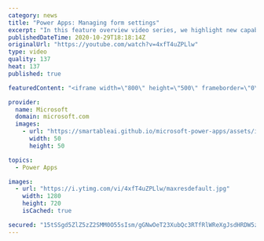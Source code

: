 ```yaml
---
category: news
title: "Power Apps: Managing form settings"
excerpt: "In this feature overview video series, we highlight new capabilities included in the latest update to Microsoft Power Apps.  Improvements to Microsoft Power Apps for managing form settings and events allow users to set various features on a form in the new modern designer.   Get the most out of Power"
publishedDateTime: 2020-10-29T18:18:14Z
originalUrl: "https://youtube.com/watch?v=4xfT4uZPLlw"
type: video
quality: 137
heat: 137
published: true

featuredContent: "<iframe width=\"800\" height=\"500\" frameborder=\"0\" src=\"https://www.youtube.com/embed/4xfT4uZPLlw\" allow=\"accelerometer; autoplay; encrypted-media; gyroscope; picture-in-picture\" allowfullscreen></iframe>"

provider:
  name: Microsoft
  domain: microsoft.com
  images:
    - url: "https://smartableai.github.io/microsoft-power-apps/assets/images/organizations/microsoft.com-50x50.jpg"
      width: 50
      height: 50

topics:
  - Power Apps

images:
  - url: "https://i.ytimg.com/vi/4xfT4uZPLlw/maxresdefault.jpg"
    width: 1280
    height: 720
    isCached: true

secured: "15tSSgd5ZlZ5zZ2SMM0O55sIsm/gGNwOeT23XubQc3RTfRlWReXgJsdHRDW5z55dYV+z+JUvS3Nth4I5yam+jESYQow4nDPJbPz7EhjUOX3lvXXD19yfGzpGhw+jF08UBkdoppHnf4zDSW5pybecVDeeBFY1PDFQ8qYEHaVQqBfoUkzL2f85yhLvvKm16BSsfmLgAdUSxCh/n8zJz+MgwoIIJm3nR2+FvZ3eALildFvYygM7To5MpVlvwd5RxAkpakm7f1uV3XrVJtOQ+D+iG/m79e/diOHDgAT7Gy9JY5zjSJVElpmhyRMc71VqQQN/3N2chNalEfKes0Qn9v6JYBcXhKWgHhxlyjlZiNi5hrwQRiQuscafxq1E9M6LCKMCqLZdEs4NImc3dIaCBVUZMvLBSdnKxpY0+6aACNYNRHt10UuiFa6J0RBHTj9OtIkx;gsjypmLMt/wCnJ8GvtjHyg=="
---
```


